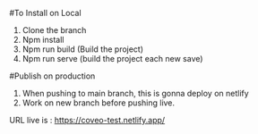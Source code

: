 #To Install on Local

1. Clone the branch
2. Npm install
3. Npm run build (Build the project)
4. Npm run serve (build the project each new save)


#Publish on production 
1. When pushing to main branch, this is gonna deploy on netlify
2. Work on new branch before pushing live.

URL live is : https://coveo-test.netlify.app/
